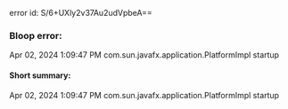 error id: S/6+UXly2v37Au2udVpbeA==
### Bloop error:

Apr 02, 2024 1:09:47 PM com.sun.javafx.application.PlatformImpl startup
#### Short summary: 

Apr 02, 2024 1:09:47 PM com.sun.javafx.application.PlatformImpl startup